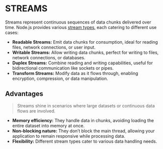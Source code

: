 # STREAMS

Streams represent continuous sequences of data chunks delivered over time. 
Node.js provides various [stream types](https://nodejs.org/api/stream.html#types-of-streams), each catering to different use cases:

- **Readable Streams:** Emit data chunks for consumption, ideal for reading files, network connections, or user input.
- **Writable Streams:** Allow writing data chunks, perfect for writing to files, network connections, or databases.
- **Duplex Streams:** Combine reading and writing capabilities, useful for bidirectional communication like sockets or pipes.
- **Transform Streams:** Modify data as it flows through, enabling encryption, compression, or data manipulation.

## Advantages

> Streams shine in scenarios where large datasets or continuous data flows are involved.

- **Memory efficiency:** They handle data in chunks, avoiding loading the entire dataset into memory at once.
- **Non-blocking nature:** They don’t block the main thread, allowing your application to remain responsive while processing data.
- **Flexibility:** Different stream types cater to various data handling needs.
